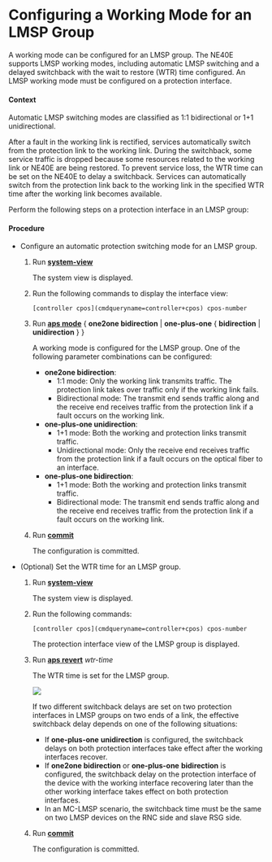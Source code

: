Configuring a Working Mode for an LMSP Group
============================================

A working mode can be configured for an LMSP group. The NE40E supports LMSP working modes, including automatic LMSP switching and a delayed switchback with the wait to restore (WTR) time configured. An LMSP working mode must be configured on a protection interface.

#### Context

Automatic LMSP switching modes are classified as 1:1 bidirectional or 1+1 unidirectional.

After a fault in the working link is rectified, services automatically switch from the protection link to the working link. During the switchback, some service traffic is dropped because some resources related to the working link or NE40E are being restored. To prevent service loss, the WTR time can be set on the NE40E to delay a switchback. Services can automatically switch from the protection link back to the working link in the specified WTR time after the working link becomes available.

Perform the following steps on a protection interface in an LMSP group:


#### Procedure

* Configure an automatic protection switching mode for an LMSP group.
  1. Run [**system-view**](cmdqueryname=system-view)
     
     
     
     The system view is displayed.
  2. Run the following commands to display the interface view:
     
     
     ```
     [controller cpos](cmdqueryname=controller+cpos) cpos-number
     ```
  3. Run [**aps mode**](cmdqueryname=aps+mode) { **one2one bidirection** | **one-plus-one** { **bidirection** | **unidirection** } }
     
     
     
     A working mode is configured for the LMSP group. One of the following parameter combinations can be configured:
     
     + **one2one bidirection**:
       - 1:1 mode: Only the working link transmits traffic. The protection link takes over traffic only if the working link fails.
       - Bidirectional mode: The transmit end sends traffic along and the receive end receives traffic from the protection link if a fault occurs on the working link.
     + **one-plus-one unidirection**:
       - 1+1 mode: Both the working and protection links transmit traffic.
       - Unidirectional mode: Only the receive end receives traffic from the protection link if a fault occurs on the optical fiber to an interface.
     + **one-plus-one bidirection**:
       - 1+1 mode: Both the working and protection links transmit traffic.
       - Bidirectional mode: The transmit end sends traffic along and the receive end receives traffic from the protection link if a fault occurs on the working link.
  4. Run [**commit**](cmdqueryname=commit)
     
     
     
     The configuration is committed.
* (Optional) Set the WTR time for an LMSP group.
  1. Run [**system-view**](cmdqueryname=system-view)
     
     
     
     The system view is displayed.
  2. Run the following commands:
     
     
     ```
     [controller cpos](cmdqueryname=controller+cpos) cpos-number
     ```
     
     The protection interface view of the LMSP group is displayed.
  3. Run [**aps revert**](cmdqueryname=aps+revert) *wtr-time*
     
     
     
     The WTR time is set for the LMSP group.
     
     
     
     ![](../../../../public_sys-resources/note_3.0-en-us.png) 
     
     If two different switchback delays are set on two protection interfaces in LMSP groups on two ends of a link, the effective switchback delay depends on one of the following situations:
     
     + If **one-plus-one** **unidirection** is configured, the switchback delays on both protection interfaces take effect after the working interfaces recover.
     + If **one2one bidirection** or **one-plus-one** **bidirection** is configured, the switchback delay on the protection interface of the device with the working interface recovering later than the other working interface takes effect on both protection interfaces.
     + In an MC-LMSP scenario, the switchback time must be the same on two LMSP devices on the RNC side and slave RSG side.
  4. Run [**commit**](cmdqueryname=commit)
     
     
     
     The configuration is committed.